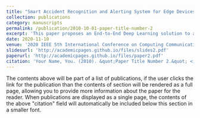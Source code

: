 ```yaml
---
title: "Smart Accident Recognition and Alerting System for Edge Devices"
collection: publications
category: manuscripts
permalink: /publication/2010-10-01-paper-title-number-2
excerpt: 'This paper proposes an End-to-End Deep Learning solution to automate accident recognition and send real-time alerts to emergency services, that is the nearest hospitals and police stations. The proposed system is aimed to be deployed on edge devices attached to roadside CCTV cameras.'
date: 2020-11-10
venue: '2020 IEEE 5th International Conference on Computing Communication and Automation (ICCCA)'
slidesurl: 'http://academicpages.github.io/files/slides2.pdf'
paperurl: 'http://academicpages.github.io/files/paper2.pdf'
citation: 'Your Name, You. (2010). &quot;Paper Title Number 2.&quot; <i>Journal 1</i>. 1(2).'
---
```


The contents above will be part of a list of publications, if the user clicks the link for the publication than the contents of section will be rendered as a full page, allowing you to provide more information about the paper for the reader. When publications are displayed as a single page, the contents of the above "citation" field will automatically be included below this section in a smaller font.
